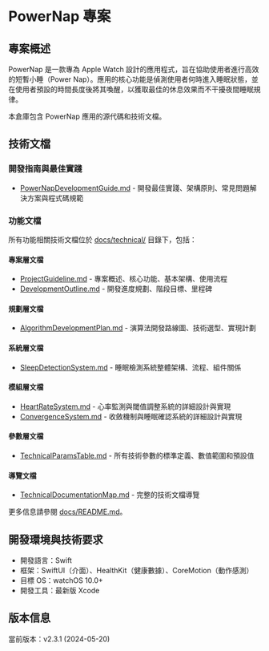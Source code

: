 # PowerNap 專案

## 專案概述

PowerNap 是一款專為 Apple Watch 設計的應用程式，旨在協助使用者進行高效的短暫小睡（Power Nap）。應用的核心功能是偵測使用者何時進入睡眠狀態，並在使用者預設的時間長度後將其喚醒，以獲取最佳的休息效果而不干擾夜間睡眠規律。

本倉庫包含 PowerNap 應用的源代碼和技術文檔。

## 技術文檔

### 開發指南與最佳實踐

- [PowerNapDevelopmentGuide.md](docs/PowerNapDevelopmentGuide.md) - 開發最佳實踐、架構原則、常見問題解決方案與程式碼規範

### 功能文檔

所有功能相關技術文檔位於 [docs/technical/](docs/technical/) 目錄下，包括：

#### 專案層文檔

- [ProjectGuideline.md](docs/technical/ProjectGuideline.md) - 專案概述、核心功能、基本架構、使用流程
- [DevelopmentOutline.md](docs/technical/DevelopmentOutline.md) - 開發進度規劃、階段目標、里程碑

#### 規劃層文檔

- [AlgorithmDevelopmentPlan.md](docs/technical/AlgorithmDevelopmentPlan.md) - 演算法開發路線圖、技術選型、實現計劃

#### 系統層文檔

- [SleepDetectionSystem.md](docs/technical/SleepDetectionSystem.md) - 睡眠檢測系統整體架構、流程、組件關係

#### 模組層文檔

- [HeartRateSystem.md](docs/technical/HeartRateSystem.md) - 心率監測與閾值調整系統的詳細設計與實現
- [ConvergenceSystem.md](docs/technical/ConvergenceSystem.md) - 收斂機制與睡眠確認系統的詳細設計與實現

#### 參數層文檔

- [TechnicalParamsTable.md](docs/technical/TechnicalParamsTable.md) - 所有技術參數的標準定義、數值範圍和預設值

#### 導覽文檔

- [TechnicalDocumentationMap.md](docs/technical/TechnicalDocumentationMap.md) - 完整的技術文檔導覽

更多信息請參閱 [docs/README.md](docs/README.md)。

## 開發環境與技術要求

- 開發語言：Swift
- 框架：SwiftUI（介面）、HealthKit（健康數據）、CoreMotion（動作感測）
- 目標 OS：watchOS 10.0+
- 開發工具：最新版 Xcode

## 版本信息

當前版本：v2.3.1 (2024-05-20) 